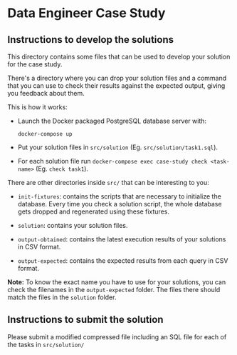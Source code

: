 
#  Data Engineer Case Study

## Instructions to develop the solutions

This directory contains some files that can be used to develop your solution
for the case study.

There's a directory where you can drop your solution files and a command that
you can use to check their results against the expected output, giving you
feedback about them.

This is how it works:

  * Launch the Docker packaged PostgreSQL database server with:
    ```
    docker-compose up
    ```

  * Put your solution files in `src/solution` (Eg. `src/solution/task1.sql`).

  * For each solution file run `docker-compose exec case-study check <task-name>` (Eg. `check task1`).

There are other directories inside `src/` that can be interesting to you:

* `init-fixtures`: contains the scripts that are necessary to initialize the
  database. Every time you check a solution script, the whole database gets
  dropped and regenerated using these fixtures.

* `solution`: contains your solution files.

* `output-obtained`: contains the latest execution results of your solutions in
  CSV format.

* `output-expected`: contains the expected results from each query in CSV
  format.

**Note:** To know the exact name you have to use for your solutions, you can
check the filenames in the `output-expected` folder. The files there should
match the files in the `solution` folder.

## Instructions to submit the solution

Please submit a modified compressed file including an SQL file for each of the 
tasks in `src/solution/`